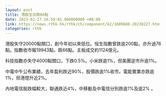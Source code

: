 ```yaml
---
layout: post
title: 港股全日跌66點
date: 2023-02-27 16:50:01.000000000 +08:00
link: https://news.rthk.hk/rthk/ch/component/k2/1689680-20230227.htm
categories: rthk
---
```


港股失守20000點關口，創今年初以來低位。恒生指數曾跌逾200點，亦升過76點。指數收市報19943點，跌66點。主板成交約1124億元。

科技指數亦失守4000點關口，下跌0.5%。小米跌逾1%，但美團逆市升逾1%。

中電中午公布業績，去年盈利跌近90%，股價跌逾1%收市。電能實業亦跌逾1%，但港燈升近2%。

內地電信股跌幅較大，聯通跌近4%，中移動及中電信分別跌逾1%及逾2% 。
